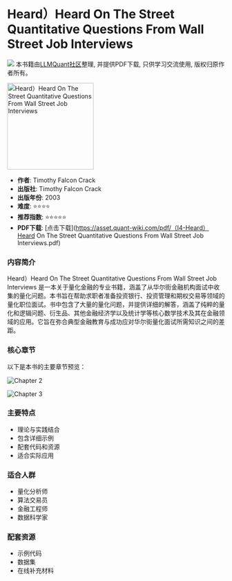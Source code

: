 # Heard）Heard On The Street Quantitative Questions From Wall Street Job Interviews

![](https://fastly.jsdelivr.net/gh/bucketio/img3@main/2024/09/04/1725464231869-e0b2f727-2a0f-4270-bf6c-31ddc350426a.gif)
本书籍由[LLMQuant社区](https://llmquant.com/)整理, 并提供PDF下载, 只供学习交流使用, 版权归原作者所有。

<img src="1.png" alt="Heard）Heard On The Street Quantitative Questions From Wall Street Job Interviews" width="200"/>

- **作者**: Timothy Falcon Crack
- **出版社**: Timothy Falcon Crack
- **出版年份**: 2003
- **难度**: ⭐⭐⭐⭐
- **推荐指数**: ⭐⭐⭐⭐⭐
- **PDF下载**: [点击下载](https://asset.quant-wiki.com/pdf/（I4-Heard）Heard On The Street Quantitative Questions From Wall Street Job Interviews.pdf)

### 内容简介

Heard）Heard On The Street Quantitative Questions From Wall Street Job Interviews 是一本关于量化金融的专业书籍，涵盖了从华尔街金融机构面试中收集的量化问题。本书旨在帮助求职者准备投资银行、投资管理和期权交易等领域的量化职位面试。书中包含了大量的量化问题，并提供详细的解答，涵盖了纯粹的量化和逻辑问题、衍生品、其他金融经济学以及统计学等核心数学技术及其在金融领域的应用。它旨在弥合典型金融教育与成功应对华尔街量化面试所需知识之间的差距。

### 核心章节

以下是本书的主要章节预览：

![Chapter 2](2.png)

![Chapter 3](3.png)

### 主要特点

- 理论与实践结合
- 包含详细示例
- 配套代码和资源
- 适合实际应用

### 适合人群

- 量化分析师
- 算法交易员
- 金融工程师
- 数据科学家

### 配套资源

- 示例代码
- 数据集
- 在线补充材料